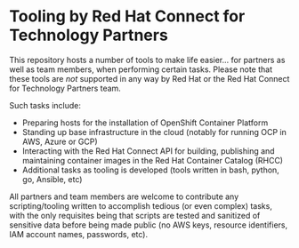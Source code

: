 # Tooling by Red Hat Connect for Technology Partners
This repository hosts a number of tools to make life easier... for partners as well as team members, when performing certain tasks. Please note that these tools are *not* supported in any way by Red Hat or the Red Hat Connect for Technology Partners team.

Such tasks include:
* Preparing hosts for the installation of OpenShift Container Platform
* Standing up base infrastructure in the cloud (notably for running OCP in AWS, Azure or GCP)
* Interacting with the Red Hat Connect API for building, publishing and maintaining container images in the Red Hat Container Catalog (RHCC)
* Additional tasks as tooling is developed (tools written in bash, python, go, Ansible, etc)

All partners and team members are welcome to contribute any scripting/tooling written to accomplish tedious (or even complex) tasks, with the only requisites being that scripts are tested and sanitized of sensitive data before being made public (no AWS keys, resource identifiers, IAM account names, passwords, etc).
